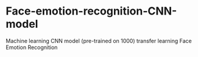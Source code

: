 # Face-emotion-recognition-CNN-model
Machine learning CNN model (pre-trained on 1000) transfer learning Face Emotion Recognition
